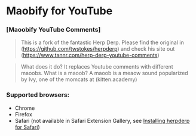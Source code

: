 # Maobify for YouTube

### [Maoobify YouTube Comments]
> This is a fork of the fantastic Herp Derp. Please find the original in (https://github.com/twstokes/herpderp) and check his site out (https://www.tannr.com/herp-derp-youtube-comments)

> What does it do? It replaces Youtube comments with different maoobs. 
> What is a maoob? A maoob is a meaow sound popularized by Ivy, one of the momcats at (kitten.academy)

### Supported browsers:

* Chrome
* Firefox
* Safari (not available in Safari Extension Gallery, see [Installing herpderp for Safari](/safari/Installing.md))


